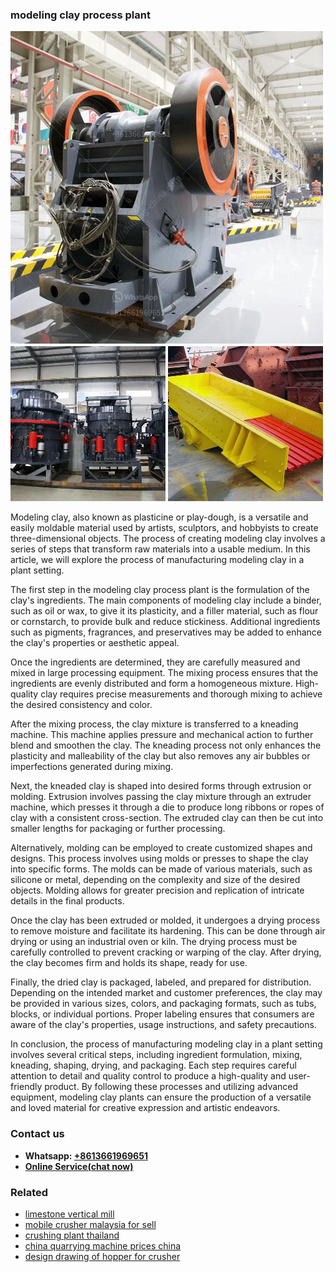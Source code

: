 <h3>modeling clay process plant</h3><img src='1702950259.jpg' alt=''><p>Modeling clay, also known as plasticine or play-dough, is a versatile and easily moldable material used by artists, sculptors, and hobbyists to create three-dimensional objects. The process of creating modeling clay involves a series of steps that transform raw materials into a usable medium. In this article, we will explore the process of manufacturing modeling clay in a plant setting.</p><p>The first step in the modeling clay process plant is the formulation of the clay's ingredients. The main components of modeling clay include a binder, such as oil or wax, to give it its plasticity, and a filler material, such as flour or cornstarch, to provide bulk and reduce stickiness. Additional ingredients such as pigments, fragrances, and preservatives may be added to enhance the clay's properties or aesthetic appeal.</p><p>Once the ingredients are determined, they are carefully measured and mixed in large processing equipment. The mixing process ensures that the ingredients are evenly distributed and form a homogeneous mixture. High-quality clay requires precise measurements and thorough mixing to achieve the desired consistency and color.</p><p>After the mixing process, the clay mixture is transferred to a kneading machine. This machine applies pressure and mechanical action to further blend and smoothen the clay. The kneading process not only enhances the plasticity and malleability of the clay but also removes any air bubbles or imperfections generated during mixing.</p><p>Next, the kneaded clay is shaped into desired forms through extrusion or molding. Extrusion involves passing the clay mixture through an extruder machine, which presses it through a die to produce long ribbons or ropes of clay with a consistent cross-section. The extruded clay can then be cut into smaller lengths for packaging or further processing.</p><p>Alternatively, molding can be employed to create customized shapes and designs. This process involves using molds or presses to shape the clay into specific forms. The molds can be made of various materials, such as silicone or metal, depending on the complexity and size of the desired objects. Molding allows for greater precision and replication of intricate details in the final products.</p><p>Once the clay has been extruded or molded, it undergoes a drying process to remove moisture and facilitate its hardening. This can be done through air drying or using an industrial oven or kiln. The drying process must be carefully controlled to prevent cracking or warping of the clay. After drying, the clay becomes firm and holds its shape, ready for use.</p><p>Finally, the dried clay is packaged, labeled, and prepared for distribution. Depending on the intended market and customer preferences, the clay may be provided in various sizes, colors, and packaging formats, such as tubs, blocks, or individual portions. Proper labeling ensures that consumers are aware of the clay's properties, usage instructions, and safety precautions.</p><p>In conclusion, the process of manufacturing modeling clay in a plant setting involves several critical steps, including ingredient formulation, mixing, kneading, shaping, drying, and packaging. Each step requires careful attention to detail and quality control to produce a high-quality and user-friendly product. By following these processes and utilizing advanced equipment, modeling clay plants can ensure the production of a versatile and loved material for creative expression and artistic endeavors.</p><h3>Contact us</h3><ul><li><strong>Whatsapp:&nbsp;<a href="https://wa.me/8613661969651">+8613661969651</a></strong></li><li><a href="https://swt.shibang-china.com/?git&amp;zhl&amp;modeling clay process plant"><strong>Online Service(chat now)</strong></a></li></ul><h3>Related</h3><ul><li><a href='limestone vertical mill.md'>limestone vertical mill</a></li><li><a href='mobile crusher malaysia for sell.md'>mobile crusher malaysia for sell</a></li><li><a href='crushing plant thailand.md'>crushing plant thailand</a></li><li><a href='china quarrying machine prices china.md'>china quarrying machine prices china</a></li><li><a href='design drawing of hopper for crusher.md'>design drawing of hopper for crusher</a></li></ul>